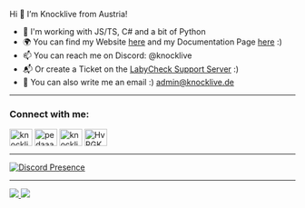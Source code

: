 Hi 👋 I’m Knocklive from Austria!
- 🌴 I'm working with JS/TS, C# and a bit of Python
- 🌍 You can find my Website [here](https://knocklive.de) and my Documentation Page [here](https://labycheck.de) :)
- 📫 You can reach me on Discord: @knocklive
- 📬 Or create a Ticket on the [LabyCheck Support Server](https://dc.labycheck.de) :)
- 🎈 You can also write me an email :) admin@knocklive.de
---
<h3 align="left">Connect with me:</h3>
<p align="left">
<a href="https://twitter.com/knockliveyt" target="blank"><img align="center" src="https://raw.githubusercontent.com/rahuldkjain/github-profile-readme-generator/master/src/images/icons/Social/twitter.svg" alt="knockliveyt" height="30" width="40" /></a>
<a href="https://instagram.com/pedaaaaaaaaa" target="blank"><img align="center" src="https://raw.githubusercontent.com/rahuldkjain/github-profile-readme-generator/master/src/images/icons/Social/instagram.svg" alt="pedaaaaaaaaa" height="30" width="40" /></a>
<a href="https://www.youtube.com/c/knocklive" target="blank"><img align="center" src="https://raw.githubusercontent.com/rahuldkjain/github-profile-readme-generator/master/src/images/icons/Social/youtube.svg" alt="knocklive" height="30" width="40" /></a>
<a href="https://discord.gg/HvRGKz5ztg" target="blank"><img align="center" src="https://raw.githubusercontent.com/rahuldkjain/github-profile-readme-generator/master/src/images/icons/Social/discord.svg" alt="HvRGKz5ztg" height="30" width="40" /></a>
</p>

---

[![Discord Presence](https://lanyard.cnrad.dev/api/434034121652699145)](https://discord.com/users/434034121652699145)

---

<a href="https://knocklive.de">
<img src="https://github-readme-stats.vercel.app/api?username=knocklive&show_icons=true&theme=dark" />
<img src="https://github-readme-stats.vercel.app/api/top-langs/?username=knocklive&layout=compact&theme=dark" />
  </a>

